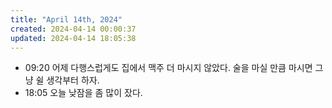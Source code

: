 ```yaml
---
title: "April 14th, 2024"
created: 2024-04-14 00:00:37
updated: 2024-04-14 18:05:38
---
```

  * 09:20 어제 다행스럽게도 집에서 맥주 더 마시지 않았다. 술을 마실 만큼 마시면 그냥 쉴 생각부터 하자.
  * 18:05 오늘 낮잠을 좀 많이 잤다.